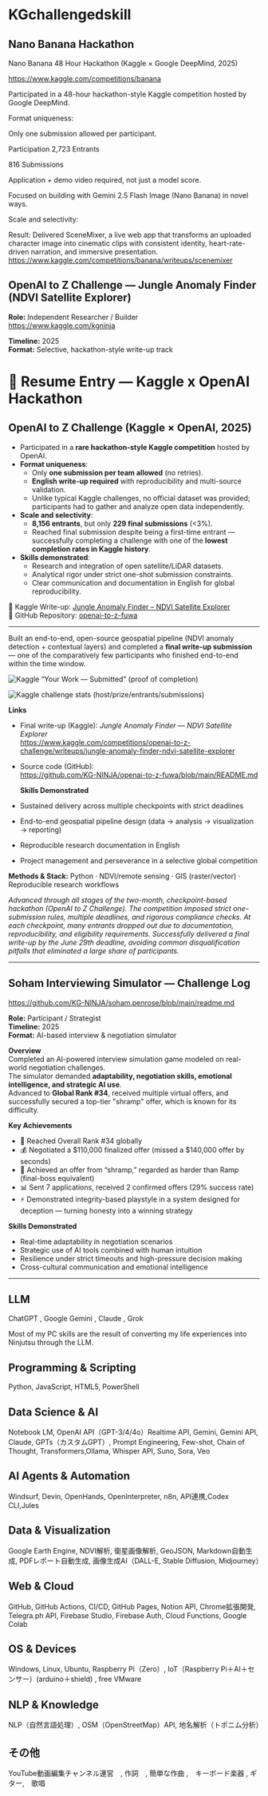 # KGchallengedskill

## Nano Banana Hackathon
Nano Banana 48 Hour Hackathon (Kaggle × Google DeepMind, 2025)


https://www.kaggle.com/competitions/banana


Participated in a 48-hour hackathon-style Kaggle competition hosted by Google DeepMind.

Format uniqueness:

Only one submission allowed per participant.


Participation
2,723 Entrants

816 Submissions

Application + demo video required, not just a model score.

Focused on building with Gemini 2.5 Flash Image (Nano Banana) in novel ways.

Scale and selectivity:



Result: Delivered SceneMixer, a live web app that transforms an uploaded character image into cinematic clips with consistent identity, heart-rate-driven narration, and immersive presentation.
https://www.kaggle.com/competitions/banana/writeups/scenemixer

## OpenAI to Z Challenge — Jungle Anomaly Finder (NDVI Satellite Explorer)

**Role:** Independent Researcher / Builder  
https://www.kaggle.com/kgninja


**Timeline:** 2025  
**Format:** Selective, hackathon-style write-up track

# 📜 Resume Entry — Kaggle x OpenAI Hackathon

## OpenAI to Z Challenge (Kaggle × OpenAI, 2025)

- Participated in a **rare hackathon-style Kaggle competition** hosted by OpenAI.  
- **Format uniqueness**:  
  - Only **one submission per team allowed** (no retries).  
  - **English write-up required** with reproducibility and multi-source validation.  
  - Unlike typical Kaggle challenges, no official dataset was provided; participants had to gather and analyze open data independently.  
- **Scale and selectivity**:  
  - **8,156 entrants**, but only **229 final submissions** (<3%).  
  - Reached final submission despite being a first-time entrant — successfully completing a challenge with one of the **lowest completion rates in Kaggle history**.  
- **Skills demonstrated**:  
  - Research and integration of open satellite/LiDAR datasets.  
  - Analytical rigor under strict one-shot submission constraints.  
  - Clear communication and documentation in English for global reproducibility.  

🔗 Kaggle Write-up: [Jungle Anomaly Finder – NDVI Satellite Explorer](https://www.kaggle.com/competitions/openai-to-z-challenge/writeups/jungle-anomaly-finder-ndvi-satellite-explorer)  
🔗 GitHub Repository: [openai-to-z-fuwa](https://github.com/KG-NINJA/openai-to-z-fuwa/blob/main/README.md)  

---


Built an end-to-end, open-source geospatial pipeline (NDVI anomaly detection + contextual layers) and completed a **final write-up submission** — one of the comparatively few participants who finished end-to-end within the time window.

<!-- Proof of completion -->
![Kaggle “Your Work — Submitted” (proof of completion)](openai-to-z-final-submission.png)

<!-- Challenge stats snapshot -->
![Kaggle challenge stats (host/prize/entrants/submissions)](openai-to-z-stats.png)

**Links**  
- Final write-up (Kaggle): *Jungle Anomaly Finder — NDVI Satellite Explorer*  
  https://www.kaggle.com/competitions/openai-to-z-challenge/writeups/jungle-anomaly-finder-ndvi-satellite-explorer  
- Source code (GitHub):  
  https://github.com/KG-NINJA/openai-to-z-fuwa/blob/main/README.md

  **Skills Demonstrated**  
- Sustained delivery across multiple checkpoints with strict deadlines  
- End-to-end geospatial pipeline design (data → analysis → visualization → reporting)  
- Reproducible research documentation in English  
- Project management and perseverance in a selective global competition

**Methods & Stack:** Python · NDVI/remote sensing · GIS (raster/vector) · Reproducible research workflows

*Advanced through all stages of the two-month, checkpoint-based hackathon (OpenAI to Z Challenge). 
The competition imposed strict one-submission rules, multiple deadlines, and rigorous compliance checks. 
At each checkpoint, many entrants dropped out due to documentation, reproducibility, and eligibility requirements. 
Successfully delivered a final write-up by the June 29th deadline, avoiding common disqualification pitfalls 
that eliminated a large share of participants.*

---

## Soham Interviewing Simulator — Challenge Log

https://github.com/KG-NINJA/soham.penrose/blob/main/readme.md

**Role:** Participant / Strategist  
**Timeline:** 2025  
**Format:** AI-based interview & negotiation simulator

**Overview**  
Completed an AI-powered interview simulation game modeled on real-world negotiation challenges.  
The simulator demanded **adaptability, negotiation skills, emotional intelligence, and strategic AI use**.  
Advanced to **Global Rank #34**, received multiple virtual offers, and successfully secured a top-tier "shramp" offer, which is known for its difficulty.

**Key Achievements**
- 🎯 Reached Overall Rank #34 globally  
- 💰 Negotiated a $110,000 finalized offer (missed a $140,000 offer by seconds)  
- 🦐 Achieved an offer from “shramp,” regarded as harder than Ramp (final-boss equivalent)  
- 📊 Sent 7 applications, received 2 confirmed offers (29% success rate)  
- ⚡ Demonstrated integrity-based playstyle in a system designed for deception — turning honesty into a winning strategy  

**Skills Demonstrated**
- Real-time adaptability in negotiation scenarios  
- Strategic use of AI tools combined with human intuition  
- Resilience under strict timeouts and high-pressure decision making  
- Cross-cultural communication and emotional intelligence
---
## LLM ##
ChatGPT , Google Gemini , Claude , Grok


Most of my PC skills are the result of converting my life experiences into Ninjutsu through the LLM.

## Programming & Scripting
Python, JavaScript, HTML5, PowerShell

## Data Science & AI
Notebook LM, OpenAI API（GPT-3/4/4o）Realtime API, Gemini, Gemini API, Claude, GPTs（カスタムGPT）, Prompt Engineering, Few-shot, Chain of Thought, Transformers,Ollama, Whisper API, Suno, Sora, Veo

## AI Agents & Automation
Windsurf, Devin, OpenHands, OpenInterpreter, n8n, API連携,Codex CLI,Jules 

## Data & Visualization
Google Earth Engine, NDVI解析, 衛星画像解析, GeoJSON, Markdown自動生成, PDFレポート自動生成, 画像生成AI（DALL-E, Stable Diffusion, Midjourney）

## Web & Cloud
GitHub, GitHub Actions, CI/CD, GitHub Pages, Notion API, Chrome拡張開発, Telegra.ph API, Firebase Studio, Firebase Auth, Cloud Functions, Google Colab

## OS & Devices
Windows, Linux, Ubuntu, Raspberry Pi（Zero）, IoT（Raspberry Pi＋AI＋センサー）(arduino＋shield) , free VMware

## NLP & Knowledge
NLP（自然言語処理）, OSM（OpenStreetMap）API, 地名解析（トポニム分析）

## その他
YouTube動画編集チャンネル運営　, 作詞　, 簡単な作曲 ,　キーボード楽器 , ギター,　歌唱


